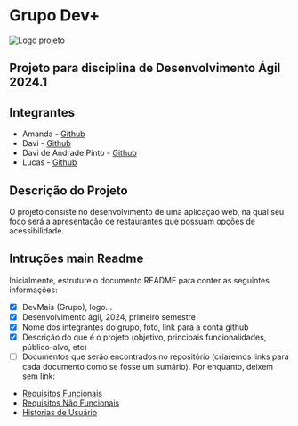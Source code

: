 # Grupo Dev+


![Logo projeto](https://media.licdn.com/dms/image/C4E0BAQErFrxtKGteEQ/company-logo_200_200/0/1631339124131?e=2147483647&v=beta&t=Ln2lNvXchaGTvOeTBqxQEUu9lkphM_X4chWcsdEl3ME) 


## Projeto para disciplina de Desenvolvimento Ágil 2024.1

## Integrantes
+ Amanda - [Github](https://github.com/AmandaMouraCavalcante)
+ Davi - [Github](https://github.com/Davison003)
+ Davi de Andrade Pinto - [Github](https://github.com/DavideAndradePinto)
+ Lucas - [Github](https://github.com/LsPelegrina)

## Descrição do Projeto

O projeto consiste no desenvolvimento de uma aplicação web, na qual seu foco será a apresentação de restaurantes que possuam opções de acessibilidade.


## Intruções main Readme

Inicialmente, estruture o documento README para conter as seguintes informações:

- [x] DevMais (Grupo), logo...<br>
- [x] Desenvolvimento ágil, 2024, primeiro semestre<br>
- [x] Nome dos integrantes do grupo, foto, link para a conta github<br>
- [x] Descrição do que é o projeto (objetivo, principais funcionalidades, público-alvo, etc)<br>
- [ ] Documentos que serão encontrados no repositório (criaremos links para cada documento como se fosse um sumário). Por enquanto, deixem sem link: <br>

<ul>
  <li><a href="Requisitos de Usuário/RF.md">Requisitos Funcionais</a></li>
  <li><a href="Requisitos de Usuário/RNF.md">Requisitos Não Funcionais</a></li>
  <li><a href="Requisitos de Usuário/HistoriasUsuario.md">Historias de Usuário</a></li>
</ul>
